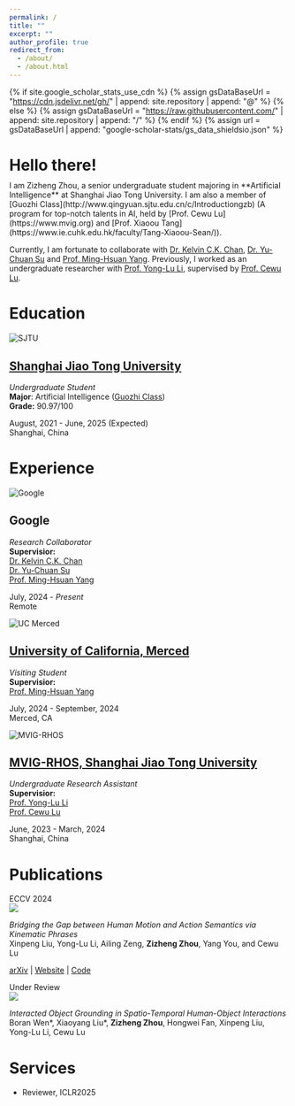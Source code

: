```yaml
---
permalink: /
title: ""
excerpt: ""
author_profile: true
redirect_from: 
  - /about/
  - /about.html
---
```


{% if site.google_scholar_stats_use_cdn %}
{% assign gsDataBaseUrl = "https://cdn.jsdelivr.net/gh/" | append: site.repository | append: "@" %}
{% else %}
{% assign gsDataBaseUrl = "https://raw.githubusercontent.com/" | append: site.repository | append: "/" %}
{% endif %}
{% assign url = gsDataBaseUrl | append: "google-scholar-stats/gs_data_shieldsio.json" %}

<span class='anchor' id='about-me'></span>
<h1 style="border-bottom: 0; margin-bottom: 0; padding-bottom: 0.4em"> Hello there!</h1>
I am Zizheng Zhou, a senior undergraduate student majoring in **Artificial Intelligence** at Shanghai Jiao Tong University. I am also a member of [Guozhi Class](http://www.qingyuan.sjtu.edu.cn/c/Introductiongzb) (A program for top-notch talents in AI, held by [Prof. Cewu Lu](https://www.mvig.org) and [Prof. Xiaoou Tang](https://www.ie.cuhk.edu.hk/faculty/Tang-Xiaoou-Sean/)).

Currently, I am fortunate to collaborate with [Dr. Kelvin C.K. Chan](https://ckkelvinchan.github.io), [Dr. Yu-Chuan Su](https://sammy-su.github.io) and [Prof. Ming-Hsuan Yang](https://faculty.ucmerced.edu/mhyang/). Previously, I worked as an undergraduate researcher with [Prof. Yong-Lu Li](https://dirtyharrylyl.github.io), supervised by [Prof. Cewu Lu](https://mvig-rhos.com).

<span class='anchor' id='Education'></span>
# Education

<div class='logo-box'>
  <div class='logo-box-image'>
    <div>
      <img src='images/sjtu.png' alt="SJTU">
    </div>
  </div>
  <div class='logo-box-text' markdown="0">

  <h2><a href="https://en.sjtu.edu.cn">
  Shanghai Jiao Tong University
  </a></h2>
  <p>
    <i>Undergraduate Student</i>
    <br>
    <b>Major</b>: Artificial Intelligence (<a href="http://www.qingyuan.sjtu.edu.cn/c/Introductiongzb">Guozhi Class</a>)
    <br>
    <b>Grade:</b> 90.97/100
  </p>
  
  <p>
    August, 2021 - June, 2025 (Expected)
    <br>Shanghai, China
  </p>
  </div>
</div>

<!-- <div class='logo-box'>
  <div class='logo-box-image'>
    <div>
      <img src='images/sy.png' alt="Shiyan">
    </div>
  </div>
  <div class='logo-box-text' markdown="1">

  **2018.09 - 2021.06**

  [Shandong Experimental High School](http://sdshiyan.jinan.cn/col/col5154/index.html)

  </div>
</div> -->

<span class='anchor' id='Experience'></span>
# Experience

<!-- GOOGLE -->
<div class='logo-box'>
  <div class='logo-box-image'>
    <div>
      <img src='images/google.png' alt="Google">
    </div>
  </div>
  <div class='logo-box-text' markdown="0">

  <h2>Google</h2>
  <p>
    <i>Research Collaborator</i>
    <br>
    <b>Supervisior: </b>
    <br>
    <a href="https://ckkelvinchan.github.io">Dr. Kelvin C.K. Chan</a>
    <br>
    <a href="https://sammy-su.github.io">Dr. Yu-Chuan Su</a>
    <br>
    <a href="https://faculty.ucmerced.edu/mhyang/">Prof. Ming-Hsuan Yang</a>
  </p>
  <p>
    July, 2024 - <i>Present</i>
    <br>Remote
  </p>


  </div>
</div>

<!-- UCMERCED -->
<div class='logo-box'>
  <div class='logo-box-image'>
    <div>
      <img src='images/ucm.jpeg' alt="UC Merced">
    </div>
  </div>
  <div class='logo-box-text' markdown="0">

 
  <h2><a href="https://www.ucmerced.edu">University of California, Merced</a></h2>
  <p>
    <i>Visiting Student</i>
    <br>
    <b>Supervisior: </b>
    <br>
    <a href="https://faculty.ucmerced.edu/mhyang/">Prof. Ming-Hsuan Yang</a>
  </p>
  <p>
    July, 2024 - September, 2024
    <br>Merced, CA
  </p>

  </div>
</div>


<!-- SJTU -->
<div class='logo-box'>
  <div class='logo-box-image'>
    <div>
      <img src='images/sjtu.png' alt="MVIG-RHOS">
    </div>
  </div>
  <div class='logo-box-text' markdown="0">


  <h2><a href="https://mvig-rhos.com">
  MVIG-RHOS, Shanghai Jiao Tong University
  </a></h2>
  <p>
    <i>Undergraduate Research Assistant</i>
    <br>
    <b>Supervisior: </b>
    <br>
    <a href="https://dirtyharrylyl.github.io">Prof. Yong-Lu Li</a>
    <br>
    <a href="https://www.mvig.org">Prof. Cewu Lu</a>
  </p>
  
  <p>
    June, 2023 - March, 2024
    <br>Shanghai, China
  </p>
  

  </div>
</div>

<span class='anchor' id='Publications'></span>
# Publications


<div class='paper-box'>
  <div class='paper-box-image'>
    <div>
      <div class='badge'>
      ECCV 2024
      </div>
      <img src='images/kp.png'>
    </div>
  </div>
  <div class='paper-box-text'>
  <p>
    <i>Bridging the Gap between Human Motion and Action Semantics via Kinematic Phrases</i>
    <br>
    Xinpeng Liu, Yong-Lu Li, Ailing Zeng, <b>Zizheng Zhou</b>, Yang You, and Cewu Lu
  </p>
  <p>
    <a href="https://arxiv.org/abs/2310.04189">arXiv</a> | <a href="https://foruck.github.io/KP/">Website</a> | <a href="https://github.com/Foruck/Kinematic-Phrases">Code</a>
  </p>
  </div>
</div>

<div class='paper-box'>
  <div class='paper-box-image'>
    <div>
      <div class='badge'>
      Under Review
      </div>
      <img src='images/gio.png'>
    </div>
  </div>
  <div class='paper-box-text'>
  <p>
    <i>Interacted Object Grounding in Spatio-Temporal Human-Object Interactions</i>
    <br>
    Boran Wen*, Xiaoyang Liu*, <b>Zizheng Zhou</b>, Hongwei Fan, Xinpeng Liu, Yong-Lu Li, Cewu Lu
  </p>
  </div>
</div>

<span class='anchor' id='Services'></span>
# Services
- Reviewer, ICLR2025